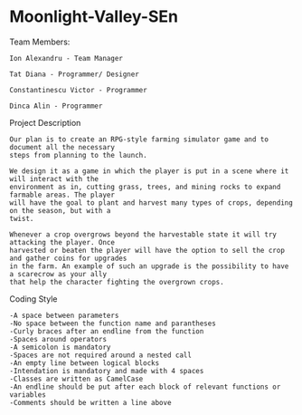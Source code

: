 # Moonlight-Valley-SEn

Team Members:

    Ion Alexandru - Team Manager

    Tat Diana - Programmer/ Designer

    Constantinescu Victor - Programmer

    Dinca Alin - Programmer

Project Description

    Our plan is to create an RPG-style farming simulator game and to document all the necessary 
    steps from planning to the launch.

    We design it as a game in which the player is put in a scene where it will interact with the 
    environment as in, cutting grass, trees, and mining rocks to expand farmable areas. The player 
    will have the goal to plant and harvest many types of crops, depending on the season, but with a 
    twist.

    Whenever a crop overgrows beyond the harvestable state it will try attacking the player. Once 
    harvested or beaten the player will have the option to sell the crop and gather coins for upgrades 
    in the farm. An example of such an upgrade is the possibility to have a scarecrow as your ally 
    that help the character fighting the overgrown crops.
    
Coding Style
    
    -A space between parameters
    -No space between the function name and parantheses
    -Curly braces after an endline from the function
    -Spaces around operators
    -A semicolon is mandatory
    -Spaces are not required around a nested call
    -An empty line between logical blocks
    -Intendation is mandatory and made with 4 spaces
    -Classes are written as CamelCase
    -An endline should be put after each block of relevant functions or variables
    -Comments should be written a line above
